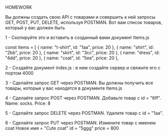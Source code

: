 HOMEWORK

Вы должны создать свою API с товарами и совершить к ней запросы GET, POST, PUT, DELETE, используя POSTMAN. Вот вам список товаров, который у вас должен быть

1 - Скопируйте это и вставить в созданный вами документ Items.js

const items = [
    {
name: "t-shirt",
id: "1aa",
price: 20
},
{
name: "shirt",
id: "2bb",
price: 20
},
{
name: "skirt",
id: "3cc",
price: 20
},
{
name: "dress",
id: "4dd",
price: 20
},
{
name: "coat",
id: "5ee",
price: 20
},

2 - Создайте документ index.js : в нем создайте сервер и свяжите его с портом 4000

3 - Сделайте запрос GET через POSTMAN. Вы должны получить все товары, которые у вас находятся в документе Items.js

4 - Сделайте запрос POST через POSTMAN. Добавьте товар с id = "6ff". Name: socks. Price: 8

5 - Сделайте запрос DELETE через POSTMAN. Удалите товар с id = "1aa".

6 - Сделайте запрос PUT через POSTMAN. Измените товар с именем coat
Новое имя = "Cute coat"
id = "5ggg"
price = 800

